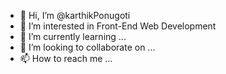 - 👋 Hi, I’m @karthikPonugoti
- 👀 I’m interested in Front-End Web Development
- 🌱 I’m currently learning ...
- 💞️ I’m looking to collaborate on ...
- 📫 How to reach me ...
